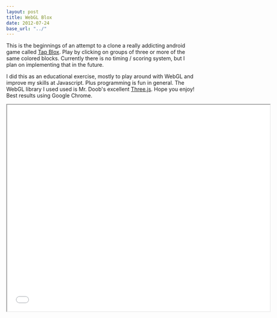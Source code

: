 ```yaml
---
layout: post
title: WebGL Blox
date: 2012-07-24
base_url: "../"
---
```


This is the beginnings of an attempt to a clone a really addicting android game called [Tap Blox](https://play.google.com/store/apps/details?id=com.entwicklerx.tapblox&hl=en). Play by clicking on groups of three or more of the same colored blocks. Currently there is no timing / scoring system, but I plan on implementing that in the future.

I did this as an educational exercise, mostly to play around with WebGL and improve my skills at Javascript. Plus programming is fun in general. The WebGL library I used used is Mr. Doob's excellent [Three.js](https://github.com/mrdoob/three.js). Hope you enjoy! Best results   using Google Chrome.

<iframe src="{{ page.base_url }}misc/blox.html" width="700" height="550" scrolling="no">
  <p>Your browser does not support iframes.</p>
</iframe>
